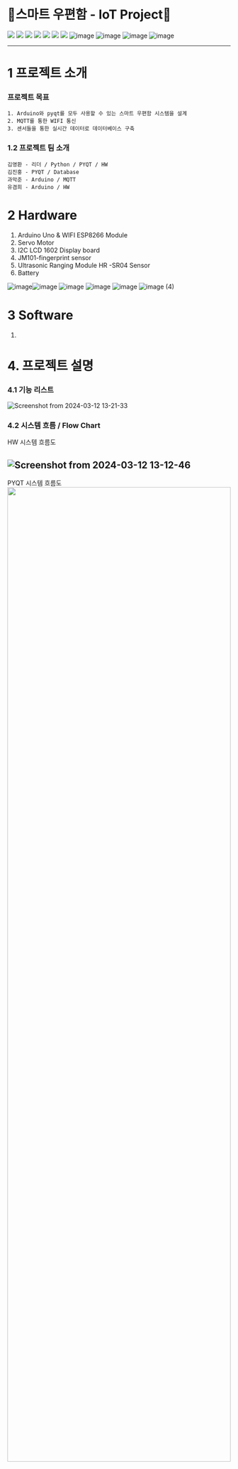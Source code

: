 # 📮스마트 우편함 - IoT Project📮


<img src="https://img.shields.io/badge/C++-00599C?style=flat-square&logo=C%2B%2B&logoColor=white"/> <img src="https://img.shields.io/badge/GitHub-181717?style=flat-square&logo=GitHub&logoColor=white"/> <img src="https://img.shields.io/badge/MySQL-4479A1?style=flat-square&logo=MySQL&logoColor=white"/> <img src="https://img.shields.io/badge/PYTHON-87CEFA?style=flat-square&logo=PYTHON&logoColor=white"/> <img src="https://img.shields.io/badge/ARDUINO-48D1CC?style=flat-square&logo=ARDUINO&logoColor=white"/> <img src="https://img.shields.io/badge/QT-00FF00?style=flat-square&logo=QT&logoColor=white"/> <img src="https://img.shields.io/badge/MQTT-9400D3?style=flat-square&logo=MQTT&logoColor=WHITE"> ![image](https://github.com/addinedu-ros-4th/iot-repo-4/assets/155615876/f9704f71-1971-4a97-be41-fa106425b112) ![image](https://github.com/addinedu-ros-4th/iot-repo-4/assets/155615876/e36fe4a3-2312-4af1-aeed-120dbfe09a2d) ![image](https://github.com/addinedu-ros-4th/iot-repo-4/assets/155615876/7d745aa3-d6b2-4fdc-a75f-8db120558782) ![image](https://github.com/addinedu-ros-4th/iot-repo-4/assets/155615876/7520970f-77ea-4ce5-835d-b3a11dfc4ef6)




---


#  1 프로젝트 소개
### 프로젝트 목표
    1. Arduino와 pyqt를 모두 사용할 수 있는 스마트 우편함 시스템을 설계
    2. MQTT를 통한 WIFI 통신
    3. 센서들을 통한 실시간 데이터로 데이터베이스 구축
    
### 1.2 프로젝트 팀 소개
    김영환 - 리더 / Python / PYQT / HW 
    김진홍 - PYQT / Database 
    과악준 - Arduino / MQTT
    유겸희 - Arduino / HW


# 2 Hardware
1. Arduino Uno & WIFI ESP8266 Module
2. Servo Motor
3. I2C LCD 1602 Display board
4. JM101-fingerprint sensor
5. Ultrasonic Ranging Module HR -SR04 Sensor
6. Battery
   
![image](https://github.com/addinedu-ros-4th/iot-repo-4/assets/155615876/59a3e5db-1591-42d7-9f50-cfc0303d01ce)![image](https://github.com/addinedu-ros-4th/iot-repo-4/assets/155615876/6e66dd19-c054-402e-96e1-e2cddca32b4d)
![image](https://github.com/addinedu-ros-4th/iot-repo-4/assets/155615876/b3354dce-4425-4f25-b88a-53bb1fe1b6bf)
![image](https://github.com/addinedu-ros-4th/iot-repo-4/assets/155615876/2a040fd5-2f19-4aba-9e3f-39507d894bee)
![image](https://github.com/addinedu-ros-4th/iot-repo-4/assets/155615876/a64e189c-5e20-4ca9-bcf8-a1022bad5301)
![image (4)](https://github.com/addinedu-ros-4th/iot-repo-4/assets/155615876/dfed3590-8e16-493d-89e2-b0496eebb186)


# 3 Software
1. 

# 4. 프로젝트 설명
### 4.1 기능 리스트
![Screenshot from 2024-03-12 13-21-33](https://github.com/addinedu-ros-4th/iot-repo-4/assets/155615876/4adbd0ff-f13a-4ab0-ad05-bc0650e82bdd)

### 4.2 시스템 흐름 / Flow Chart
HW 시스템 흐름도

![Screenshot from 2024-03-12 13-12-46](https://github.com/addinedu-ros-4th/iot-repo-4/assets/155615876/03159c3d-1e8f-4c63-b9d4-65a017e2e240)
---
PYQT 시스템 흐름도
<img src = "https://github.com/addinedu-ros-4th/iot-repo-4/assets/155615876/062036ea-7bc8-484d-9f56-745b282f93df" width="100%" height="75%">


### 4.3 MQTT 프로토콜
![Screenshot from 2024-03-12 13-19-41](https://github.com/addinedu-ros-4th/iot-repo-4/assets/155615876/e5614861-72b5-4b50-b746-80fd1d5050af)

### 4.4 Database 구성
<img src = "https://github.com/addinedu-ros-4th/iot-repo-4/assets/155615876/e6767b36-fc04-4eab-8dca-79a47809a37d" width="25%" height="25%"> <img src = "https://github.com/addinedu-ros-4th/iot-repo-4/assets/155615876/18426162-b3d3-46a8-bafb-41550980bd2f" width="25%" height="25%"> <img src = "https://github.com/addinedu-ros-4th/iot-repo-4/assets/155615876/60d50f4a-9a8f-4900-8ced-aed5d0cc872b" width="25%" height="25%">


# 5 디자인
### 5.1 Design
![Screenshot from 2024-03-12 16-47-39](https://github.com/addinedu-ros-4th/iot-repo-4/assets/155615876/f38165cc-1f7a-4edd-88f3-51fd3628fd81)

### 5.2 Model
![IMG_0666 (1)](https://github.com/addinedu-ros-4th/iot-repo-4/assets/155615876/c5c8bf69-bd16-493f-abb4-c0cdff55df74)


# 6 시연영상

